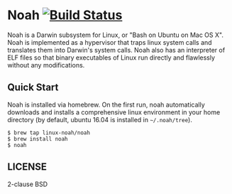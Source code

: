# Noah [![Build Status](http://noah-ci.idylls.jp/job/noah/badge/icon)](http://noah-ci.idylls.jp/job/noah/)

Noah is a Darwin subsystem for Linux, or "Bash on Ubuntu on Mac OS X". Noah is implemented as a hypervisor that traps linux system calls and translates them into Darwin's system calls. Noah also has an interpreter of ELF files so that binary executables of Linux run directly and flawlessly without any modifications.

## Quick Start

Noah is installed via homebrew. On the first run, noah automatically downloads and installs a comprehensive linux environment in your home directory (by default, ubuntu 16.04 is installed in `~/.noah/tree`).

    $ brew tap linux-noah/noah
    $ brew install noah
    $ noah

## LICENSE

2-clause BSD

